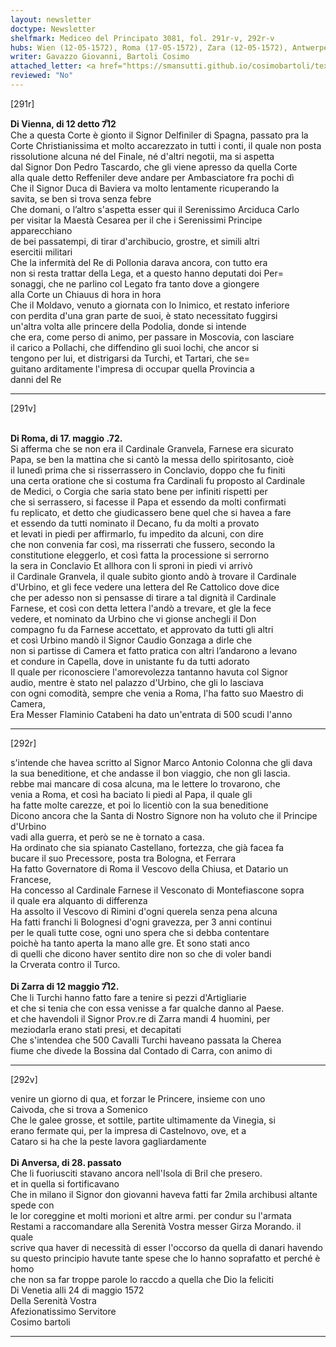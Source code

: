```yaml
---
layout: newsletter
doctype: Newsletter
shelfmark: Mediceo del Principato 3081, fol. 291r-v, 292r-v
hubs: Wien (12-05-1572), Roma (17-05-1572), Zara (12-05-1572), Antwerpen (28-05-1572)
writer: Gavazzo Giovanni, Bartoli Cosimo
attached_letter: <a href="https://smansutti.github.io/cosimobartoli/texts/2981_029/">2981_029</a>
reviewed: "No"
---
```


[291r]  
  
  
<strong>Di Vienna, di 12 detto 7̅12</strong>  
Che a questa Corte è gionto il Signor Delfiniler di Spagna, passato pra la  
Corte Christianissima et molto accarezzato in tutti i conti, il quale non posta  
rissolutione alcuna né del Finale, né d'altri negotii, ma si aspetta  
dal Signor Don Pedro Tascardo, che gli viene apresso da quella Corte  
alla quale detto Reffeniler deve andare per Ambasciatore fra pochi dì  
Che il Signor Duca di Baviera va molto lentamente ricuperando la  
savita, se ben si trova senza febre  
Che domani, o l’altro s'aspetta esser qui il Serenissimo Arciduca Carlo  
per visitar la Maestà Cesarea per il che i Serenissimi Principe apparecchiano  
de bei passatempi, di tirar d'archibucio, grostre, et simili altri  
esercitii militari  
Che la infermità del Re di Pollonia darava ancora, con tutto era  
non si resta trattar della Lega, et a questo hanno deputati doi Per=  
sonaggi, che ne parlino col Legato fra tanto dove a giongere  
alla Corte un Chiauus di hora in hora  
Che il Moldavo, venuto a giornata con lo Inimico, et restato inferiore  
con perdita d'una gran parte de suoi, è stato necessitato fuggirsi  
un'altra volta alle princere della Podolia, donde si intende  
che era, come perso di animo, per passare in Moscovia, con lasciare  
il carico a Pollachi, che diffendino gli suoi lochi, che ancor si  
tengono per lui, et distrigarsi da Turchi, et Tartari, che se=  
guitano arditamente l'impresa di occupar quella Provincia a  
danni del Re  
  
---  

[291v]  
  
  
<br/><strong>Di Roma, di 17. maggio .72.</strong>  
Si afferma che se non era il Cardinale Granvela, Farnese era sicurato  
Papa, se ben la mattina che si cantò la messa dello spiritosanto, cioè  
il lunedì prima che si risserrassero in Conclavio, doppo che fu finiti  
una certa oratione che si costuma fra Cardinali fu proposto al Cardinale  
de Medici, o Corgia che saria stato bene per infiniti rispetti per  
che si serrassero, si facesse il Papa et essendo da molti confirmati  
fu replicato, et detto che giudicassero bene quel che si havea a fare  
et essendo da tutti nominato il Decano, fu da molti a provato  
et levati in piedi per affirmarlo, fu impedito da alcuni, con dire  
che non convenia far così, ma risserrati che fussero, secondo la  
constitutione eleggerlo, et così fatta la processione si serrorno  
la sera in Conclavio Et allhora con li sproni in piedi vi arrivò  
il Cardinale Granvela, il quale subito gionto andò à trovare il Cardinale  
d'Urbino, et gli fece vedere una lettera del Re Cattolico dove dice  
che per adesso non si pensasse di tirare a tal dignità il Cardinale  
Farnese, et così con detta lettera l'andò a trevare, et gle la fece  
vedere, et nominato da Urbino che vi gionse anchegli il Don  
compagno fu da Farnese accettato, et approvato da tutti gli altri  
et così Urbino mandò il Signor Caudio Gonzaga a dirle che  
non si partisse di Camera et fatto pratica con altri l’andarono a levano  
et condure in Capella, dove in unistante fu da tutti adorato  
Il quale per riconosciere l'amorevolezza tantanno havuta col Signor  
audio, mentre è stato nel palazzo d'Urbino, che gli lo lasciava  
con ogni comodità, sempre che venia a Roma, l'ha fatto suo Maestro di Camera,  
Era Messer Flaminio Catabeni ha dato un'entrata di 500 scudi l'anno  
  
---  

[292r]  
  
  
s'intende che havea scritto al Signor Marco Antonio Colonna che gli dava  
la sua beneditione, et che andasse il bon viaggio, che non gli lascia.  
rebbe mai mancare di cosa alcuna, ma le lettere lo trovarono, che  
venia a Roma, et così ha baciato li piedi al Papa, il quale gli  
ha fatte molte carezze, et poi lo licentiò con la sua beneditione  
Dicono ancora che la Santa di Nostro Signore non ha voluto che il Principe d'Urbino  
vadi alla guerra, et però se ne è tornato a casa.  
Ha ordinato che sia spianato Castellano, fortezza, che già facea fa  
bucare il suo Precessore, posta tra Bologna, et Ferrara  
Ha fatto Governatore di Roma il Vescovo della Chiusa, et Datario un Francese,  
Ha concesso al Cardinale Farnese il Vesconato di Montefiascone sopra  
il quale era alquanto di differenza  
Ha assolto il Vescovo di Rimini d'ogni querela senza pena alcuna  
Ha fatti franchi li Bolognesi d'ogni gravezza, per 3 anni continui  
per le quali tutte cose, ogni uno spera che si debba contentare  
poichè ha tanto aperta la mano alle gre. Et sono stati anco  
di quelli che dicono haver sentito dire non so che di voler bandi  
la Crverata contro il Turco.  
<br/><strong>Di Zarra di 12 maggio 7̅12.</strong>  
Che li Turchi hanno fatto fare a tenire si pezzi d'Artigliarie  
et che si tenia che con essa venisse a far qualche danno al Paese.  
et che havendoli il Signor Prov.re di Zarra mandi 4 huomini, per  
meziodarla erano stati presi, et decapitati  
Che s'intendea che 500 Cavalli Turchi haveano passata la Cherea  
fiume che divede la Bossina dal Contado di Carra, con animo di  
  
---  

[292v]  
  
  
venire un giorno di qua, et forzar le Princere, insieme con uno  
Caivoda, che si trova a Somenico  
Che le galee grosse, et sottile, partite ultimamente da Vinegia, si  
erano fermate qui, per la impresa di Castelnovo, ove, et a  
Cataro si ha che la peste lavora gagliardamente  
<br/><strong>Di Anversa, di 28. passato</strong>  
Che li fuoriusciti stavano ancora nell'Isola di Bril che presero.  
et in quella si fortificavano  
Che in milano il Signor don giovanni haveva fatti far 2mila archibusi altante spede con  
le lor coreggine et molti morioni et altre armi. per condur su l'armata  
Restami a raccomandare alla Serenità Vostra messer Girza Morando. il quale  
scrive qua haver di necessità di esser l'occorso da quella di danari havendo  
su questo principio havute tante spese che lo hanno soprafatto et perché è homo  
che non sa far troppe parole lo raccdo a quella che Dio la feliciti  
Di Venetia alli 24 di maggio 1572  
Della Serenità Vostra  
Afezionatissimo Servitore  
Cosimo bartoli  
  
---  


